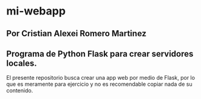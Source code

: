 # mi-webapp
## Por Cristian Alexei Romero Martinez
## Programa de Python Flask para crear servidores locales.
El presente repositorio busca crear una app web por medio de Flask, por lo que es meramente para ejercicio y no es recomendable copiar nada de su contenido.
